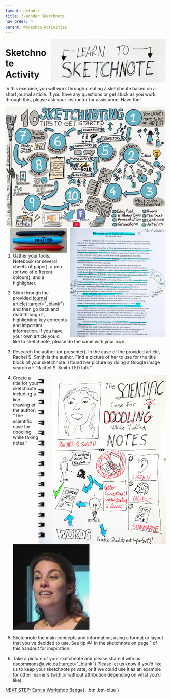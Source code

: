```yaml
---
layout: default
title: 3-Wonder Sketchnote
nav_order: 4
parent: Workshop Activities
---
```


<img src="images/act-1/logo.png" alt="logo" style="float:right;width:360px;margin-left:10px;">

# Sketchnote Activity

In this exercise, you will work through creating a sketchnote based on a short journal article. If you have any questions or get stuck as you work through this, please ask your instructor for assistance.  Have fun!

<img src="images/act-2/tips.png" alt="10 tips" style="width:720px;">

<img src="images/act-2/highlighted-text.png" alt="highlighted text" style="float:right;width:300px;margin-left:10px;">
<img src="images/act-2/pens.png" alt="pens" style="float:right;width:180px;margin-left:10px;">

1.  Gather your tools: Notebook (or several sheets of paper), a pen (or two of different colours), and a highlighter.
2.  Skim through the provided [journal article](journal-article.html){:target="_blank"} and then go back and read through it, highlighting key concepts and important information. If you have your own article you’d like to sketchnote, please do the same with your own.
3.  Research the author (or presenter). In the case of the provided article, Rachel S. Smith is the author. Find a picture of her to use for the title block of your sketchnote. I found her picture by doing a Google image search of: “Rachel S. Smith TED talk.”

    <img src="images/act-2/ted-doodled-GIGANTAMAX.png" alt="big doodles" style="float:right;width:400px;">

4.  Create a title for your sketchnote including a line drawing of the author: “The scientific case for doodling while taking notes.”

    <img src="images/act-2/ted-talk.png" alt="rachel" style="width:240px;">

5.  Sketchnote the main concepts and information, using a format or layout that you’ve decided to use. See tip #4 in the sketchnote on page 1 of this handout for inspiration.
6.  Take a picture of your sketchnote and please share it with us: [dscommons@uvic.ca](mailto:dscommons@uvic.ca){:target="_blank"}
Please let us know if you’d like us to keep your sketchnote private, or if we could use it as an example for other learners (with or without attribution depending on what you’d like).

[NEXT STEP: Earn a Workshop Badge](informal-credentials.html){: .btn .btn-blue }
